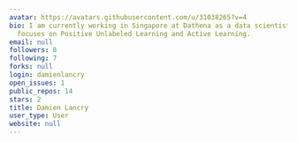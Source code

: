 ```yaml
---
avatar: https://avatars.githubusercontent.com/u/31038265?v=4
bio: I am currently working in Singapore at Dathena as a data scientist. My work mainly
  focuses on Positive Unlabeled Learning and Active Learning.
email: null
followers: 8
following: 7
forks: null
login: damienlancry
open_issues: 1
public_repos: 14
stars: 2
title: Damien Lancry
user_type: User
website: null
---
```

